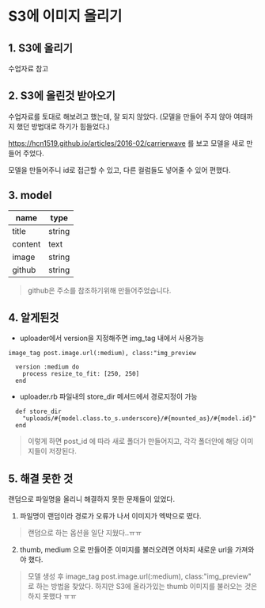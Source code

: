 # S3에 이미지 올리기

## 1. S3에 올리기

수업자료 참고

## 2. S3에 올린것 받아오기

수업자료를 토대로 해보려고 했는데, 잘 되지 않았다.
(모델을 만들어 주지 않아 여태까지 했던 방법대로 하기가 힘들었다.)

https://hcn1519.github.io/articles/2016-02/carrierwave 를 보고 모델을 새로 만들어 주었다.

모델을 만들어주니 id로 접근할 수 있고, 다른 컬럼들도 넣어줄 수 있어 편했다.

## 3. model

| name | type |
|--------|--------|
| title | string |
| content | text |
| image | string |
| github | string |

> github은 주소를 참조하기위해 만들어주었습니다.

## 4. 알게된것

- uploader에서 version을 지정해주면 img_tag 내에서 사용가능
```	
image_tag post.image.url(:medium), class:"img_preview
```
```
  version :medium do
    process resize_to_fit: [250, 250]
  end
```
- uploader.rb 파일내의 store_dir 메서드에서 경로지정이 가능
```
  def store_dir
    "uploads/#{model.class.to_s.underscore}/#{mounted_as}/#{model.id}"
  end
```
> 이렇게 하면 post_id 에 따라 새로 폴더가 만들어지고, 각각 폴더안에 해당 이미지들이 저장된다.


## 5. 해결 못한 것
랜덤으로 파일명을 올리니 해결하지 못한 문제들이 있었다.
1. 파일명이 랜덤이라 경로가 오류가 나서 이미지가 엑박으로 떴다.
  > 랜덤으로 하는 옵션을 일단 지웠다..ㅠㅠ
 
2. thumb, medium 으로 만들어준 이미지를 불러오려면 어차피 새로운 url을 가져와야 했다.
  > 모델 생성 후 image_tag post.image.url(:medium), class:"img_preview" 로 하는 방법을 찾았다.
  > 하지만 S3에 올라가있는 thumb 이미지를 불러오는 것은 하지 못했다 ㅠㅠ

